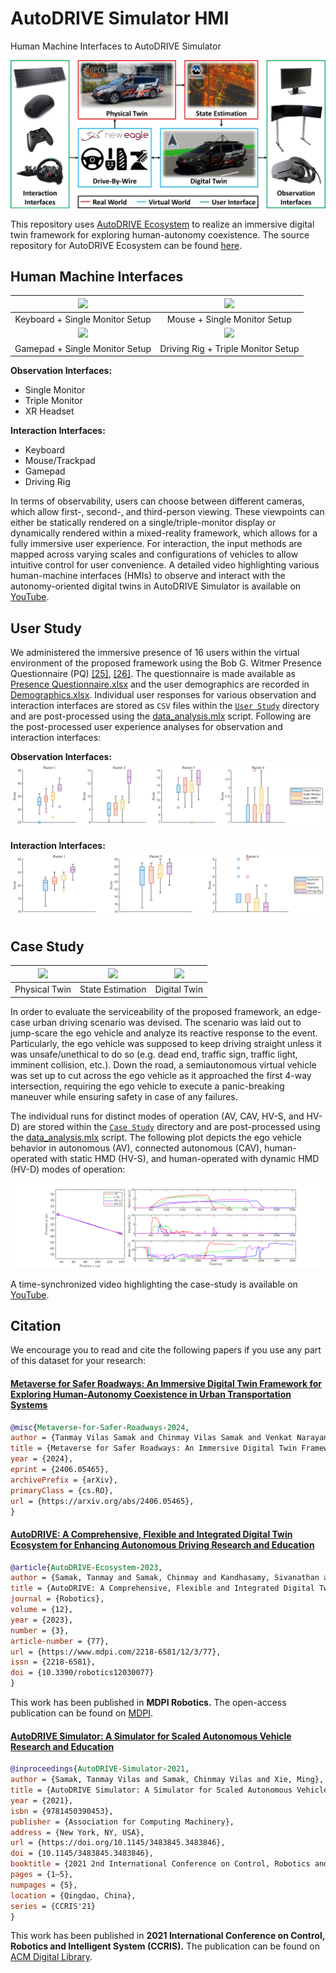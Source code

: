 # AutoDRIVE Simulator HMI
Human Machine Interfaces to AutoDRIVE Simulator

![Framework](Media/Framework.jpg)

This repository uses [AutoDRIVE Ecosystem](https://autodrive-ecosystem.github.io/) to realize an immersive digital twin framework for exploring human-autonomy coexistence. The source repository for AutoDRIVE Ecosystem can be found [here](https://github.com/Tinker-Twins/AutoDRIVE).

## Human Machine Interfaces

<table>
<thead>
  <tr>
    <th align="center"><img src="Media/Keyboard.gif"></th>
    <th align="center"><img src="Media/Mouse.gif"></th>
  </tr>
</thead>
<tbody>
  <tr>
    <td align="center">Keyboard + Single Monitor Setup</td>
    <td align="center">Mouse + Single Monitor Setup</td>
  </tr>
  <tr>
    <td align="center"><img src="Media/Gamepad.gif"></td>
    <td align="center"><img src="Media/Driving Rig.gif"></td>
  </tr>
  <tr>
    <td align="center">Gamepad + Single Monitor Setup</td>
    <td align="center">Driving Rig + Triple Monitor Setup</td>
  </tr>
</tbody>
</table>

**Observation Interfaces:**
- Single Monitor
- Triple Monitor
- XR Headset

**Interaction Interfaces:**
- Keyboard
- Mouse/Trackpad
- Gamepad
- Driving Rig

In terms of observability, users can choose between different cameras, which allow first-, second-, and third-person viewing. These viewpoints can either be statically rendered on a single/triple-monitor display or dynamically rendered within a mixed-reality framework, which allows for a fully immersive user experience. For interaction, the input methods are mapped across varying scales and configurations of vehicles to allow intuitive control for user convenience. A detailed video highlighting various human-machine interfaces (HMIs) to observe and interact with the autonomy-oriented digital twins in AutoDRIVE Simulator is available on [YouTube](https://youtu.be/_cwrw1w5d_g?feature=shared).

## User Study

We administered the immersive presence of 16 users within the virtual environment of the proposed framework using the Bob G. Witmer Presence Questionnaire (PQ) [[25]](https://doi.org/10.1162/105474698565686), [[26]](https://doi.org/10.1162/105474605323384654). The questionnaire is made available as [Presence Questionnaire.xlsx](User%20Study/Presence%20Questionnaire.xlsx) and the user demographics are recorded in [Demographics.xlsx](User%20Study/Demographics.xlsx). Individual user responses for various observation and interaction interfaces are stored as `CSV` files within the [`User Study`](User%20Study) directory and are post-processed using the [data_analysis.mlx](User%20Study/data_analysis.mlx) script. Following are the post-processed user experience analyses for observation and interaction interfaces:

**Observation Interfaces:**
![User experience analyses for observation interfaces](User%20Study/data_analysis_observation.png)

**Interaction Interfaces:**
![User experience analyses for observation interfaces](User%20Study/data_analysis_interaction.png)

## Case Study

<table>
<thead>
  <tr>
    <th align="center"><img src="Media/Case Study - Physical Twin.gif"></th>
    <th align="center"><img src="Media/Case Study - RViz.gif"></th>
    <th align="center"><img src="Media/Case Study - Digital Twin.gif"></th>
  </tr>
</thead>
<tbody>
  <tr>
    <td align="center">Physical Twin</td>
    <td align="center">State Estimation</td>
    <td align="center">Digital Twin</td>
  </tr>
</tbody>
</table>

In order to evaluate the serviceability of the proposed framework, an edge-case urban driving scenario was devised. The scenario was laid out to jump-scare the ego vehicle and analyze its reactive response to the event. Particularly, the ego vehicle was supposed to keep driving straight unless it was unsafe/unethical to do so (e.g. dead end, traffic sign, traffic light, imminent collision, etc.). Down the road, a semiautonomous virtual vehicle was set up to cut across the ego vehicle as it approached the first 4-way intersection, requiring the ego vehicle to execute a panic-breaking maneuver while ensuring safety in case of any failures.

The individual runs for distinct modes of operation (AV, CAV, HV-S, and HV-D) are stored within the [`Case Study`](Case%20Study) directory and are post-processed using the [data_analysis.mlx](Case%20Study/data_analysis.mlx) script. The following plot depicts the ego vehicle behavior in autonomous (AV), connected autonomous (CAV), human-operated with static HMD (HV-S), and human-operated with dynamic HMD (HV-D) modes of operation:

![Ego vehicle behavior for panic-breaking case study](/Case%20Study/data_analysis.png)

 A time-synchronized video highlighting the case-study is available on [YouTube](https://youtu.be/gYeeRgntkpA?feature=shared).

## Citation

We encourage you to read and cite the following papers if you use any part of this dataset for your research:

#### [Metaverse for Safer Roadways: An Immersive Digital Twin Framework for Exploring Human-Autonomy Coexistence in Urban Transportation Systems](https://arxiv.org/abs/2406.05465)
```bibtex
@misc{Metaverse-for-Safer-Roadways-2024,
author = {Tanmay Vilas Samak and Chinmay Vilas Samak and Venkat Narayan Krovi},
title = {Metaverse for Safer Roadways: An Immersive Digital Twin Framework for Exploring Human-Autonomy Coexistence in Urban Transportation Systems}, 
year = {2024},
eprint = {2406.05465},
archivePrefix = {arXiv},
primaryClass = {cs.RO},
url = {https://arxiv.org/abs/2406.05465}, 
}
```

#### [AutoDRIVE: A Comprehensive, Flexible and Integrated Digital Twin Ecosystem for Enhancing Autonomous Driving Research and Education](https://arxiv.org/abs/2212.05241)
```bibtex
@article{AutoDRIVE-Ecosystem-2023,
author = {Samak, Tanmay and Samak, Chinmay and Kandhasamy, Sivanathan and Krovi, Venkat and Xie, Ming},
title = {AutoDRIVE: A Comprehensive, Flexible and Integrated Digital Twin Ecosystem for Autonomous Driving Research &amp; Education},
journal = {Robotics},
volume = {12},
year = {2023},
number = {3},
article-number = {77},
url = {https://www.mdpi.com/2218-6581/12/3/77},
issn = {2218-6581},
doi = {10.3390/robotics12030077}
}
```
This work has been published in **MDPI Robotics.** The open-access publication can be found on [MDPI](https://doi.org/10.3390/robotics12030077).

#### [AutoDRIVE Simulator: A Simulator for Scaled Autonomous Vehicle Research and Education](https://arxiv.org/abs/2103.10030)
```bibtex
@inproceedings{AutoDRIVE-Simulator-2021,
author = {Samak, Tanmay Vilas and Samak, Chinmay Vilas and Xie, Ming},
title = {AutoDRIVE Simulator: A Simulator for Scaled Autonomous Vehicle Research and Education},
year = {2021},
isbn = {9781450390453},
publisher = {Association for Computing Machinery},
address = {New York, NY, USA},
url = {https://doi.org/10.1145/3483845.3483846},
doi = {10.1145/3483845.3483846},
booktitle = {2021 2nd International Conference on Control, Robotics and Intelligent System},
pages = {1–5},
numpages = {5},
location = {Qingdao, China},
series = {CCRIS'21}
}
```
This work has been published in **2021 International Conference on Control, Robotics and Intelligent System (CCRIS).** The publication can be found on [ACM Digital Library](https://dl.acm.org/doi/abs/10.1145/3483845.3483846).
